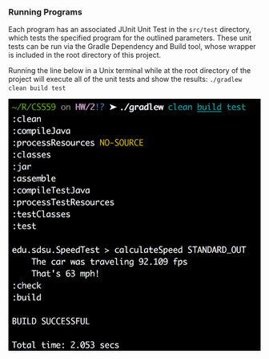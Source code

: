 ### Running Programs
Each program has an associated JUnit Unit Test in the `src/test` directory, which tests the specified program for the outlined parameters. These unit tests can be run via the Gradle Dependency and Build tool, whose wrapper is included in the root directory of this project.

Running the line below in a Unix terminal while at the root directory of the project will execute all of the unit tests and show the results:
`./gradlew clean build test`

![](output/build.png)
